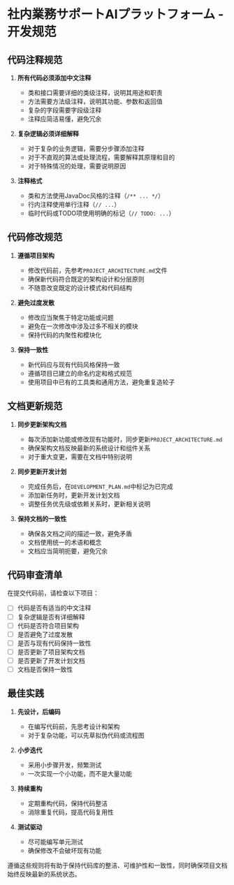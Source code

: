 # 社内業務サポートAIプラットフォーム - 开发规范

## 代码注释规范

1. **所有代码必须添加中文注释**
   - 类和接口需要详细的类级注释，说明其用途和职责
   - 方法需要方法级注释，说明其功能、参数和返回值
   - 复杂的字段需要字段级注释
   - 注释应简洁易懂，避免冗余

2. **复杂逻辑必须详细解释**
   - 对于复杂的业务逻辑，需要分步骤添加注释
   - 对于不直观的算法或处理流程，需要解释其原理和目的
   - 对于特殊情况的处理，需要说明原因

3. **注释格式**
   - 类和方法使用JavaDoc风格的注释（`/** ... */`）
   - 行内注释使用单行注释（`// ...`）
   - 临时代码或TODO项使用明确的标记（`// TODO: ...`）

## 代码修改规范

1. **遵循项目架构**
   - 修改代码前，先参考`PROJECT_ARCHITECTURE.md`文件
   - 确保新代码符合既定的架构设计和分层原则
   - 不随意改变既定的设计模式和代码结构

2. **避免过度发散**
   - 修改应当聚焦于特定功能或问题
   - 避免在一次修改中涉及过多不相关的模块
   - 保持代码的内聚性和模块化

3. **保持一致性**
   - 新代码应与现有代码风格保持一致
   - 遵循项目已建立的命名约定和格式规范
   - 使用项目中已有的工具类和通用方法，避免重复造轮子

## 文档更新规范

1. **同步更新架构文档**
   - 每次添加新功能或修改现有功能时，同步更新`PROJECT_ARCHITECTURE.md`
   - 确保架构文档反映最新的系统设计和组件关系
   - 对于重大变更，需要在文档中特别说明

2. **同步更新开发计划**
   - 完成任务后，在`DEVELOPMENT_PLAN.md`中标记为已完成
   - 添加新任务时，更新开发计划文档
   - 调整任务优先级或依赖关系时，更新相关说明

3. **保持文档的一致性**
   - 确保各文档之间的描述一致，避免矛盾
   - 文档使用统一的术语和概念
   - 文档应当简明扼要，避免冗余

## 代码审查清单

在提交代码前，请检查以下项目：

- [ ] 代码是否有适当的中文注释
- [ ] 复杂逻辑是否有详细解释
- [ ] 代码是否符合项目架构
- [ ] 是否避免了过度发散
- [ ] 是否与现有代码保持一致性
- [ ] 是否更新了项目架构文档
- [ ] 是否更新了开发计划文档
- [ ] 文档是否保持一致性

## 最佳实践

1. **先设计，后编码**
   - 在编写代码前，先思考设计和架构
   - 对于复杂功能，可以先草拟伪代码或流程图

2. **小步迭代**
   - 采用小步骤开发，频繁测试
   - 一次实现一个小功能，而不是大量功能

3. **持续重构**
   - 定期重构代码，保持代码整洁
   - 消除重复代码，提高代码复用性

4. **测试驱动**
   - 尽可能编写单元测试
   - 确保修改不会破坏现有功能

遵循这些规则将有助于保持代码库的整洁、可维护性和一致性，同时确保项目文档始终反映最新的系统状态。
